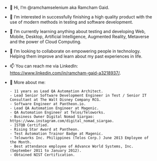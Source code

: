 - 👋 Hi, I’m @ramchamselenium aka Ramcham Gaid.
- 👀 I’m interested in successfully finishing a high quality product with the use of modern methods in testing and software development.
- 🌱 I’m currently learning anything about testing and developing Web, Mobile, Desktop, Artificial Intelligence, Augmented Reality, Metaverse and the power of Cloud Computing. 
- 💞️ I’m looking to collaborate on empowering people in technology. Helping them improve and learn about my past experiences in life. 
- 📫 You can reach me via LinkedIn: https://www.linkedin.com/in/ramcham-gaid-a3218937/.

- :speech_balloon: More about me:
   ```
   - 11 years as Lead QA Automation Architect.
   - Lead Senior Software Development Engineer in Test / Senior IT Consultant at The Walt Disney Company RCG.
   - Software Engineer at Pantheon.io.
   - Lead QA Automation Engineer at Magenic.
   - QA Automation Engineer at Telos/Teloworks.
   - Business Owner Digital Nomad Siargao: https://www.instagram.com/digital_nomad_siargao.
   - ISTQB Certified.
   - Rising Star Award at Pantheon.
   - Test Automation Trainor Badge at Magenic.
   - Teloworks Inc. Philippines (Telos Corp.) June 2013 Employee of the Month.
   - Best attendance employee of Advance World Systems, Inc. (September 2011 to January 2012).
   - Obtained NIST Certification.
   ```

<!---
ramchamselenium/ramchamselenium is a ✨ special ✨ repository because its `README.md` (this file) appears on your GitHub profile.
You can click the Preview link to take a look at your changes.
--->
